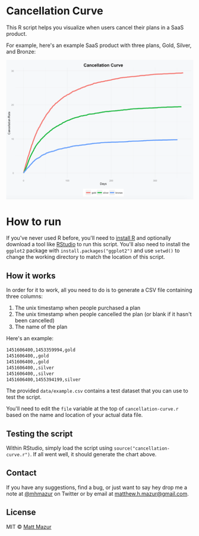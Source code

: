 # Cancellation Curve

This R script helps you visualize when users cancel their plans in a SaaS product.

For example, here's an example SaaS product with three plans, Gold, Silver, and Bronze:

![Cancellation Curve Example](images/example.png)

# How to run

If you've never used R before, you'll need to [install R](https://cran.r-project.org/mirrors.html) and optionally download a tool like [RStudio](https://www.rstudio.com/products/rstudio/download/) to run this script. You'll also need to install the `ggplot2` package with `install.packages("ggplot2")` and use `setwd()` to change the working directory to match the location of this script.

## How it works

In order for it to work, all you need to do is to generate a CSV file containing three columns:

1. The unix timestamp when people purchased a plan
2. The unix timestamp when people cancelled the plan (or blank if it hasn't been cancelled)
3. The name of the plan

Here's an example:

```
1451606400,1453359994,gold
1451606400,,gold
1451606400,,gold
1451606400,,silver
1451606400,,silver
1451606400,1455394199,silver
```

The provided `data/example.csv` contains a test dataset that you can use to test the script.

You'll need to edit the `file` variable at the top of `cancellation-curve.r` based on the name and location of your actual data file.

## Testing the script

Within RStudio, simply load the script using `source("cancellation-curve.r")`. If all went well, it should generate the chart above.

## Contact

If you have any suggestions, find a bug, or just want to say hey drop me a note at [@mhmazur](https://twitter.com/mhmazur) on Twitter or by email at matthew.h.mazur@gmail.com.

## License

MIT © [Matt Mazur](http://mattmazur.com)
